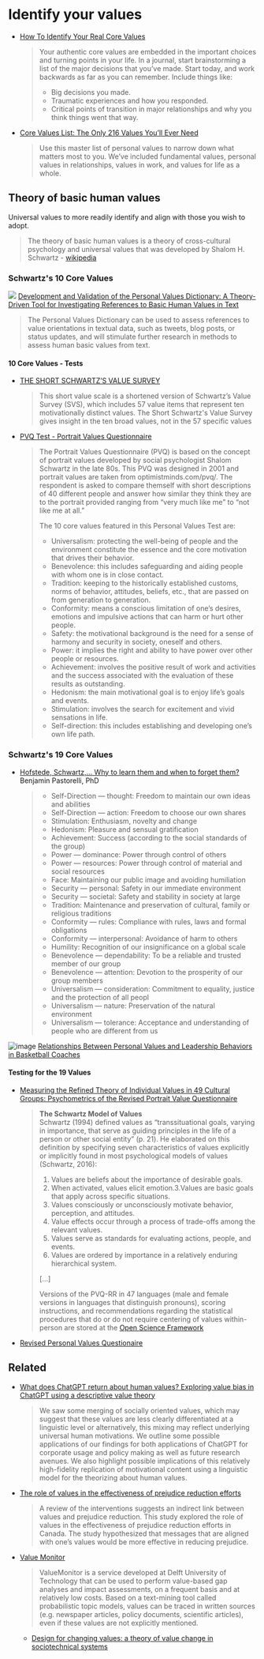 # Identify your values

* [How To Identify Your Real Core Values](https://marcalanschelske.com/identify-real-core-values/)
  > Your authentic core values are embedded in the important choices and turning points in your life. In a journal, start brainstorming a list of the major decisions that you’ve made. Start today, and work backwards as far as you can remember. Include things like:
  > 
  > - Big decisions you made.
  > - Traumatic experiences and how you responded.
  > - Critical points of transition in major relationships and why you think things went that way.
* [Core Values List: The Only 216 Values You’ll Ever Need](https://www.scienceofpeople.com/core-values/)
  > Use this master list of personal values to narrow down what matters most to you. We’ve included fundamental values, personal values in relationships, values in work, and values for life as a whole. 

## Theory of basic human values

Universal values to more readily identify and align with those you wish to adopt.

> The theory of basic human values is a theory of cross-cultural psychology and universal values that was developed by Shalom H. Schwartz - [wikipedia](https://en.wikipedia.org/wiki/Theory_of_basic_human_values)

### Schwartz's 10 Core Values
![](https://github.com/cognitivetech/Values-Work/assets/55156785/860bd556-e70a-4d4e-a56a-d052e95b7e65)
[Development and Validation of the Personal Values Dictionary: A Theory-Driven Tool for Investigating References to Basic Human Values in Text](https://onlinelibrary.wiley.com/doi/full/10.1002/per.2294)
  > The Personal Values Dictionary can be used to assess references to value orientations in textual data, such as tweets, blog posts, or status updates, and will stimulate further research in methods to assess human basic values from text.

#### 10 Core Values - Tests
* [THE SHORT SCHWARTZ’S VALUE SURVEY](https://www.framevoicereport.org/media/1093/the-short-schwartzs-value-survey.pdf)
  > This short value scale is a shortened version of Schwartz’s Value Survey (SVS), which includes 57 value items that represent ten motivationally distinct values. The Short Schwartz's Value Survey gives insight in the ten broad values, not in the 57 specific values
* [PVQ Test - Portrait Values Questionnaire](https://aidaform.com/templates/pvq-test.html)
  > The Portrait Values Questionnaire (PVQ) is based on the concept of portrait values developed by social psychologist Shalom Schwartz in the late 80s. This PVQ was designed in 2001 and portrait values are taken from optimistminds.com/pvq/. The respondent is asked to compare themself with short descriptions of 40 different people and answer how similar they think they are to the portrait provided ranging from “very much like me” to “not like me at all.”
  > 
  > The 10 core values featured in this Personal Values Test are:
  > 
  > - Universalism: protecting the well-being of people and the environment constitute the essence and the core motivation that drives their behavior.
  > - Benevolence: this includes safeguarding and aiding people with whom one is in close contact.
  > - Tradition: keeping to the historically established customs, norms of behavior, attitudes, beliefs, etc., that are passed on from generation to generation.
  > - Conformity: means a conscious limitation of one’s desires, emotions and impulsive actions that can harm or hurt other people.
  > - Safety: the motivational background is the need for a sense of harmony and security in society, oneself and others.
  > - Power: it implies the right and ability to have power over other people or resources.
  > - Achievement: involves the positive result of work and activities and the success associated with the evaluation of these results as outstanding.
  > - Hedonism: the main motivational goal is to enjoy life’s goals and events.
  > - Stimulation: involves the search for excitement and vivid sensations in life.
  > - Self-direction: this includes establishing and developing one’s own life path.

### Schwartz's 19 Core Values

* [Hofstede, Schwartz,… Why to learn them and when to forget them?](https://benjamin-pastorelli.medium.com/hofstede-schwartz-why-to-learn-them-and-when-to-forget-them-cc5cd7ea908b) Benjamin Pastorelli, PhD
  > * Self-Direction — thought: Freedom to maintain our own ideas and abilities
  > * Self-Direction — action: Freedom to choose our own shares
  > * Stimulation: Enthusiasm, novelty and change
  > * Hedonism: Pleasure and sensual gratification
  > * Achievement: Success (according to the social standards of the group)
  > * Power — dominance: Power through control of others
  > * Power — resources: Power through control of material and social resources
  > * Face: Maintaining our public image and avoiding humiliation
  > * Security — personal: Safety in our immediate environment
  > * Security — societal: Safety and stability in society at large
  > * Tradition: Maintenance and preservation of cultural, family or religious traditions
  > * Conformity — rules: Compliance with rules, laws and formal obligations
  > * Conformity — interpersonal: Avoidance of harm to others
  > * Humility: Recognition of our insignificance on a global scale
  > * Benevolence — dependability: To be a reliable and trusted member of our group
  > * Benevolence — attention: Devotion to the prosperity of our group members
  > * Universalism — consideration: Commitment to equality, justice and the protection of all peopl
  > * Universalism — nature: Preservation of the natural environment
  > * Universalism — tolerance: Acceptance and understanding of people who are different from us
  
![image](https://github.com/cognitivetech/Values-Work/assets/55156785/ea30ea5d-2605-4782-a3d7-6204145ded2c)
[Relationships Between Personal Values and Leadership Behaviors in Basketball Coaches](https://www.frontiersin.org/articles/10.3389/fpsyg.2018.01661/full)

#### Testing for the 19 Values 

* [Measuring the Refined Theory of Individual Values in 49 Cultural Groups: Psychometrics of the Revised Portrait Value Questionnaire](https://journals.sagepub.com/doi/full/10.1177/1073191121998760)
  > **The Schwartz Model of Values**\
  > Schwartz (1994) defined values as “transsituational goals, varying in importance, that serve as guiding principles in the life of a person or other social entity” (p. 21). He elaborated on this definition by specifying seven characteristics of values explicitly or implicitly found in most psychological models of values (Schwartz, 2016):
  > 1. Values are beliefs about the importance of desirable goals.
  > 2. When activated, values elicit emotion.3.Values are basic goals that apply across specific situations. 
  > 4. Values consciously or unconsciously motivate behavior, perception, and attitudes.
  > 5. Value effects occur through a process of trade-offs among the relevant values.
  > 6. Values serve as standards for evaluating actions, people, and events.
  > 7. Values are ordered by importance in a relatively enduring hierarchical system.
  >
  > [...]
  >
  > Versions of the PVQ-RR in 47 languages (male and female versions in languages that distinguish pronouns), scoring instructions, and recommendations regarding the statistical procedures that do or do not require centering of values within-person are stored at the [Open Science Framework](https://osf.io/w9as3/?view_only=e1f02bf232c34d39b9884398b4f2df63)
* [Revised Personal Values Questionaire](https://gist.github.com/cognitivetech/6d7cd9036174fcbc97914ecfbd020baf.js)

## Related
* [What does ChatGPT return about human values? Exploring value bias in ChatGPT using a descriptive value theory](https://arxiv.org/abs/2304.03612)
  > We saw some merging of socially oriented values, which may suggest that these values are less clearly differentiated at a linguistic level or alternatively, this mixing may reflect underlying universal human motivations. We outline some possible applications of our findings for both applications of ChatGPT for corporate usage and policy making as well as future research avenues. We also highlight possible implications of this relatively high-fidelity replication of motivational content using a linguistic model for the theorizing about human values.
* [The role of values in the effectiveness of prejudice reduction efforts](https://dash.harvard.edu/bitstream/handle/1/37374921/Goel%20Pallavi%20-%20Thesis%20-%20Role%20of%20Values%20-%20April%202023.pdf?sequence=1)
  > A review of the interventions suggests an indirect link between values and prejudice reduction. This study explored the role of values in the effectiveness of prejudice reduction efforts in Canada. The study hypothesized that messages that are aligned with one’s values would be more effective in reducing prejudice.
* [Value Monitor](http://valuemonitor.eu/)
  > ValueMonitor is a service developed at Delft University of Technology that can be used to perform value-based gap analyses and impact assessments, on a frequent basis and at relatively low costs. Based on a text-mining tool called probabilistic topic models, values can be traced in written sources (e.g. newspaper articles, policy documents, scientific articles), even if these values are not explicitly mentioned.
  * [Design for changing values: a theory of value change in sociotechnical systems](https://www.valuechange.eu/)